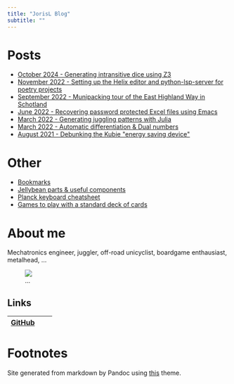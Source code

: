 ```yaml
---
title: "JorisL Blog"
subtitle: ""
---
```


# Posts

- [October 2024 - Generating intransitive dice using Z3](z3_intransitive_dice/)
- [November 2022 - Setting up the Helix editor and python-lsp-server for poetry projects](helix_python_lsp/)
- [September 2022 - Munipacking tour of the East Highland Way in Schotland](https://unicyclist.com/t/riding-east-highland-trail-in-scotland-with-pictures/275533)
- [June 2022 - Recovering password protected Excel files using Emacs](excel_password/)
- [March 2022 - Generating juggling patterns with Julia](siteswaps_julia/)
- [March 2022 - Automatic differentiation & Dual numbers](autodiff/)
- [August 2021 - Debunking the Kubie "energy saving device"](kubie/)

# Other

- [Bookmarks](bookmarks/)
- [Jellybean parts & useful components](jellybean/)
- [Planck keyboard cheatsheet](keyboard/)
- [Games to play with a standard deck of cards](card_games/)

# About me

Mechatronics engineer, juggler, off-road unicyclist, boardgame enthausiast,
metalhead, ...

<figure class="wide full-width">
<img src="img/main.jpg" />
<figcaption> ... </figcaption>
</figure>

## Links

| [GitHub](https://github.com/JorisL) |   |   |
| ----------------------------------- | - | - |

# Footnotes

Site generated from markdown by Pandoc using
[this](https://jez.io/pandoc-markdown-css-theme) theme.

